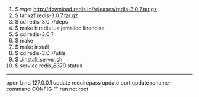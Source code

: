 1)  $ wget http://download.redis.io/releases/redis-3.0.7.tar.gz
2)  $ tar xzf redis-3.0.7.tar.gz
3)  $ cd redis-3.0.7/deps
4)  $ make hiredis lua jemalloc linenoise
5)  $ cd redis-3.0.7
6)  $ make 
7)  $ make install
8)  $ cd redis-3.0.7/utils
9)  $ ./install_server.sh
10) $ service redis_6379 status

-------------------------------
open bind 127.0.0.1
update requirepass
update port
update rename-command CONFIG ""
run not root

